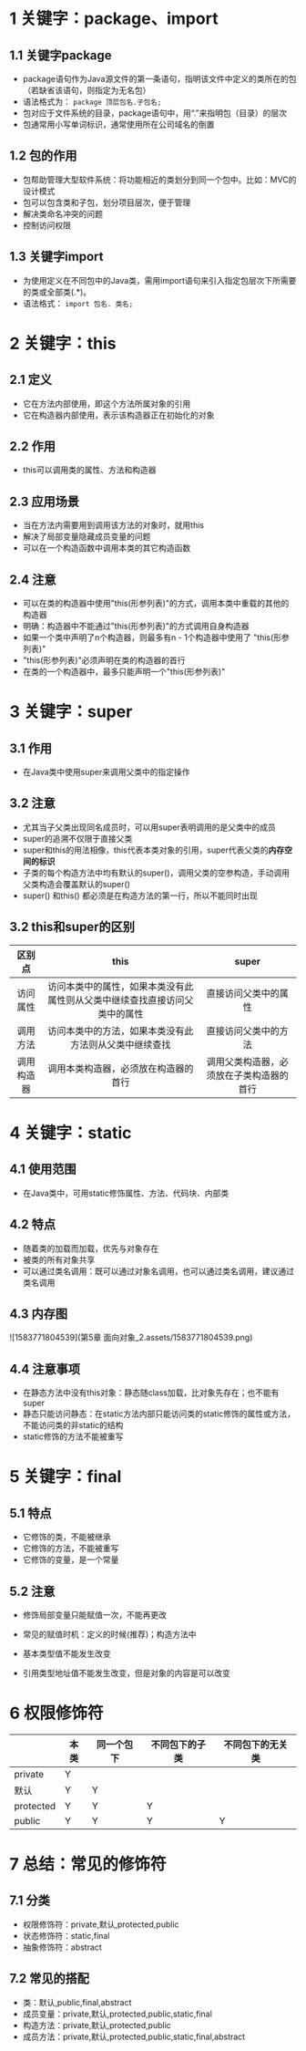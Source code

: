 # 1 关键字：package、import

## 1.1 关键字package

- package语句作为Java源文件的第一条语句，指明该文件中定义的类所在的包（若缺省该语句，则指定为无名包）
- 语法格式为：
  `package 顶层包名.子包名;`
- 包对应于文件系统的目录，package语句中，用“.”来指明包（目录）的层次
- 包通常用小写单词标识，通常使用所在公司域名的倒置

## 1.2 包的作用

- 包帮助管理大型软件系统：将功能相近的类划分到同一个包中。比如：MVC的设计模式
- 包可以包含类和子包，划分项目层次，便于管理
- 解决类命名冲突的问题
- 控制访问权限

## 1.3 关键字import

- 为使用定义在不同包中的Java类，需用import语句来引入指定包层次下所需要的类或全部类(.*)。
- 语法格式：
  `import 包名. 类名;`

# 2 关键字：this

## 2.1 定义

- 它在方法内部使用，即这个方法所属对象的引用
- 它在构造器内部使用，表示该构造器正在初始化的对象

## 2.2 作用

- this可以调用类的属性、方法和构造器

## 2.3 应用场景

- 当在方法内需要用到调用该方法的对象时，就用this
- 解决了局部变量隐藏成员变量的问题
- 可以在一个构造函数中调用本类的其它构造函数

## 2.4 注意

- 可以在类的构造器中使用"this(形参列表)"的方式，调用本类中重载的其他的构造器
- 明确：构造器中不能通过"this(形参列表)"的方式调用自身构造器
- 如果一个类中声明了n个构造器，则最多有n - 1个构造器中使用了
  "this(形参列表)"
- "this(形参列表)"必须声明在类的构造器的首行
- 在类的一个构造器中，最多只能声明一个"this(形参列表)"

# 3 关键字：super

## 3.1 作用

- 在Java类中使用super来调用父类中的指定操作

## 3.2 注意

- 尤其当子父类出现同名成员时，可以用super表明调用的是父类中的成员
- super的追溯不仅限于直接父类
- super和this的用法相像，this代表本类对象的引用，super代表父类的**内存空间的标识**
- 子类的每个构造方法中均有默认的super()，调用父类的空参构造，手动调用父类构造会覆盖默认的super()
- super() 和this() 都必须是在构造方法的第一行，所以不能同时出现

## 3.2 this和super的区别

|   区别点   |                             this                             |                  super                   |
| :--------: | :----------------------------------------------------------: | :--------------------------------------: |
|  访问属性  | 访问本类中的属性，如果本类没有此属性则从父类中继续查找直接访问父类中的属性 |           直接访问父类中的属性           |
|  调用方法  |    访问本类中的方法，如果本类没有此方法则从父类中继续查找    |           直接访问父类中的方法           |
| 调用构造器 |             调用本类构造器，必须放在构造器的首行             | 调用父类构造器，必须放在子类构造器的首行 |

# 4 关键字：static

## 4.1 使用范围

- 在Java类中，可用static修饰属性、方法、代码块、内部类

## 4.2 特点

- 随着类的加载而加载，优先与对象存在
- 被类的所有对象共享
- 可以通过类名调用：既可以通过对象名调用，也可以通过类名调用，建议通过类名调用

## 4.3 内存图

![1583771804539](第5章 面向对象_2.assets/1583771804539.png)

## 4.4 注意事项

- 在静态方法中没有this对象：静态随class加载，比对象先存在；也不能有super 
- 静态只能访问静态：在static方法内部只能访问类的static修饰的属性或方法，不能访问类的非static的结构
- static修饰的方法不能被重写

# 5 关键字：final

## 5.1 特点

- 它修饰的类，不能被继承
- 它修饰的方法，不能被重写
- 它修饰的变量，是一个常量

## 5.2 注意

- 修饰局部变量只能赋值一次，不能再更改
- 常见的赋值时机：定义的时候(推荐)；构造方法中

- 基本类型值不能发生改变
- 引用类型地址值不能发生改变，但是对象的内容是可以改变

# 6 权限修饰符

|           | 本类 | 同一个包下 | 不同包下的子类 | 不同包下的无关类 |
| --------- | ---- | ---------- | -------------- | ---------------- |
| private   | Y    |            |                |                  |
| 默认      | Y    | Y          |                |                  |
| protected | Y    | Y          | Y              |                  |
| public    | Y    | Y          | Y              | Y                |

# 7 总结：常见的修饰符

## 7.1 分类

- 权限修饰符：private,默认,protected,public
- 状态修饰符：static,final
- 抽象修饰符：abstract

## 7.2 常见的搭配

- 类：默认,public,final,abstract
- 成员变量：private,默认,protected,public,static,final
- 构造方法：private,默认,protected,public
- 成员方法：private,默认,protected,public,static,final,abstract

 

 
